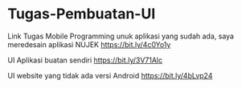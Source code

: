 # Tugas-Pembuatan-UI
Link Tugas Mobile Programming unuk aplikasi yang sudah ada, saya meredesain aplikasi NUJEK
https://bit.ly/4c0Yo1y

UI Aplikasi buatan sendiri
https://bit.ly/3V71Alc

UI website yang tidak ada versi Android
https://bit.ly/4bLvp24
